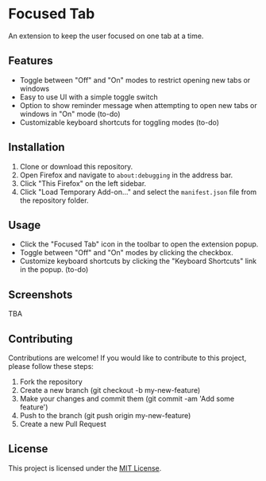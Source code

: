 # Focused Tab

An extension to keep the user focused on one tab at a time.

## Features

- Toggle between "Off" and "On" modes to restrict opening new tabs or windows
- Easy to use UI with a simple toggle switch
- Option to show reminder message when attempting to open new tabs or windows in "On" mode (to-do)
- Customizable keyboard shortcuts for toggling modes (to-do)

## Installation

1. Clone or download this repository.
2. Open Firefox and navigate to `about:debugging` in the address bar.
3. Click "This Firefox" on the left sidebar.
4. Click "Load Temporary Add-on..." and select the `manifest.json` file from the repository folder.

## Usage

- Click the "Focused Tab" icon in the toolbar to open the extension popup.
- Toggle between "Off" and "On" modes by clicking the checkbox.
- Customize keyboard shortcuts by clicking the "Keyboard Shortcuts" link in the popup. (to-do)

## Screenshots

TBA

## Contributing

Contributions are welcome! If you would like to contribute to this project, please follow these steps:

1. Fork the repository
2. Create a new branch (git checkout -b my-new-feature)
3. Make your changes and commit them (git commit -am 'Add some feature')
4. Push to the branch (git push origin my-new-feature)
5. Create a new Pull Request

## License

This project is licensed under the [MIT License](LICENSE).

